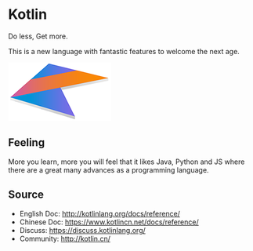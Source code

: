 # Kotlin
Do less, Get more.

This is a new language with fantastic features to welcome the next age.

![Logo](https://github.com/ysy950803/Kotlin/blob/master/kotlin_logo.png)

## Feeling
More you learn, more you will feel that it likes Java, Python and JS where there are a great many advances as a programming language.

## Source
* English Doc: http://kotlinlang.org/docs/reference/
* Chinese Doc: https://www.kotlincn.net/docs/reference/
* Discuss: https://discuss.kotlinlang.org/
* Community: http://kotlin.cn/
